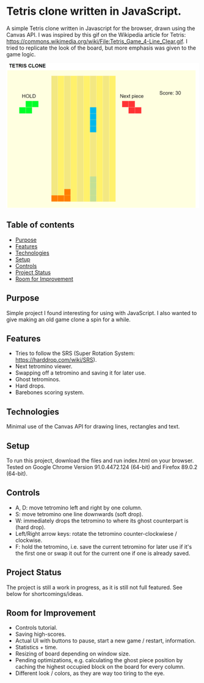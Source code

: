 # Tetris clone written in JavaScript.
A simple Tetris clone written in Javascript for the browser, drawn using the Canvas API.
I was inspired by this gif on the Wikipedia article for Tetris:
https://commons.wikimedia.org/wiki/File:Tetris_Game_4-Line_Clear.gif.
I tried to replicate the look of the board, but more emphasis was given to the game logic.

![Tetris clone screenshot](./tetris_clone.PNG)

## Table of contents
* [Purpose](#purpose)
* [Features](#features)
* [Technologies](#technologies)
* [Setup](#setup)
* [Controls](#controls)
* [Project Status](#project-status)
* [Room for Improvement](#room-for-improvement)

## Purpose
Simple project I found interesting for using with JavaScript. I also wanted to give 
making an old game clone a spin for a while.

## Features
- Tries to follow the SRS (Super Rotation System: https://harddrop.com/wiki/SRS).
- Next tetromino viewer.
- Swapping off a tetromino and saving it for later use.
- Ghost tetrominos.
- Hard drops.
- Barebones scoring system.
	
## Technologies
Minimal use of the Canvas API for drawing lines, rectangles and text.

## Setup
To run this project, download the files and run index.html on your browser.
Tested on Google Chrome Version 91.0.4472.124 (64-bit) and Firefox 89.0.2 (64-bit).

## Controls
- A, D: move tetromino left and right by one column.
- S: move tetromino one line downwards (soft drop).
- W: immediately drops the tetromino to where its ghost counterpart is (hard drop).
- Left/Right arrow keys: rotate the tetromino counter-clockwiese / clockwise.
- F: hold the tetromino, i.e. save the current tetromino for later use 
if it's the first one or swap it out for the current one if one is already saved.

## Project Status
The project is still a work in progress, as it is still not full featured. 
See below for shortcomings/ideas.

## Room for Improvement
- Controls tutorial.
- Saving high-scores.
- Actual UI with buttons to pause, start a new game / restart, information.
- Statistics + time.
- Resizing of board depending on window size.
- Pending optimizations, e.g. calculating the ghost piece position by caching
the highest occupied block on the board for every column.
- Different look / colors, as they are way too tiring to the eye.

